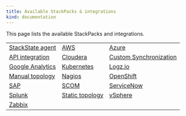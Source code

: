 ```yaml
---
title: Available StackPacks & integrations
kind: documentation
---
```

This page lists the available StackPacks and integrations.

| | | |
|----|---------|--------|
| [StackState agent](/integrations/agent) | [AWS](/integrations/aws) | [Azure](/integrations/azure) |
| [API integration](/integrations/api-integration) | [Cloudera](/integrations/cloudera) | [Custom Synchronization](/integrations/customsync) |
| [Google Analytics](/integrations/google_analytics) | [Kubernetes](/integrations/kubernetes) | [Logz.io](/integrations/logz) |
| [Manual topology](/integrations/manualtopo) | [Nagios](/integrations/nagios) | [OpenShift](/integrations/openshift) |
| [SAP](/integrations/sap) | [SCOM](/integrations/scom) | [ServiceNow](/integrations/servicenow) |
| [Splunk](/integrations/splunk) | [Static topology](/integrations/static_topology)| [vSphere](/integrations/vsphere) |
| [Zabbix](/integrations/zabbix) | | |
